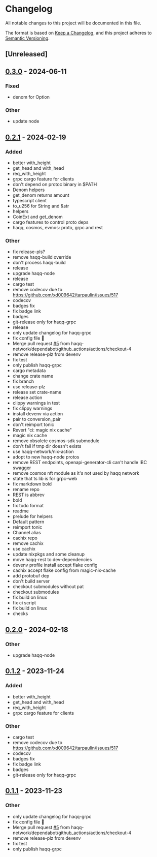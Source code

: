 # Changelog
All notable changes to this project will be documented in this file.

The format is based on [Keep a Changelog](https://keepachangelog.com/en/1.0.0/),
and this project adheres to [Semantic Versioning](https://semver.org/spec/v2.0.0.html).

## [Unreleased]

## [0.3.0](https://github.com/haqq-network/haqq-clients/compare/v0.2.1...v0.3.0) - 2024-06-11

### Fixed
- denom for Option

### Other
- update node

## [0.2.1](https://github.com/haqq-network/haqq-clients/compare/v0.2.0...v0.2.1) - 2024-02-19

### Added
- better with_height
- get_head and with_head
- req_with_height
- grpc cargo feature for clients
- don't depend on protoc binary in $PATH
- Denom helpers
- get_denom returns amount
- typescript client
- to_u256 for String and &str
- helpers
- CoinExt and get_denom
- cargo features to control proto deps
- haqq, cosmos, evmos: proto, grpc and rest

### Other
- fix release-pls?
- remove haqq-build override
- don't process haqq-build
- release
- upgrade haqq-node
- release
- cargo test
- remove codecov due to https://github.com/xd009642/tarpaulin/issues/517
- codecov
- badges fix
- fix badge link
- badges
- git-release only for haqq-grpc
- release
- only update changelog for haqq-grpc
- fix config file 🤦
- Merge pull request [#5](https://github.com/haqq-network/haqq-clients/pull/5) from haqq-network/dependabot/github_actions/actions/checkout-4
- remove release-plz from devenv
- fix test
- only publish haqq-grpc
- cargo metadata
- change crate name
- fix branch
- use release-plz
- release set crate-name
- release action
- clippy warnings in test
- fix clippy warnings
- install devenv via action
- pair to conversion_pair
- don't reimport tonic
- Revert "ci: magic nix cache"
- magic nix cache
- remove obsolete cosmos-sdk submodule
- don't fail if tmp dir doesn't exists
- use haqq-network/nix-action
- adopt to new haqq-node protos
- remove REST endpoints, openapi-generator-cli can't handle IBC swagger
- remove cosmos nft module as it's not used by haqq network
- state that ts lib is for grpc-web
- fix markdown bold
- rename repo
- REST is abbrev
- bold
- fix todo format
- readme
- prelude for helpers
- Default pattern
- reimport tonic
- Channel alias
- cachix repo
- remove cachix
- use cachix
- update nixpkgs and some cleanup
- move haqq-rest to dev-dependencies
- devenv profile install accept flake config
- cachix accept flake config from magic-nix-cache
- add protobuf dep
- don't build server
- checkout submodules without pat
- checkout submodules
- fix build on linux
- fix ci script
- fix build on linux
- checks

## [0.2.0](https://github.com/haqq-network/haqq-clients/compare/haqq-grpc-v0.1.2...haqq-grpc-v0.2.0) - 2024-02-18

### Other
- upgrade haqq-node

## [0.1.2](https://github.com/haqq-network/haqq-clients/compare/haqq-grpc-v0.1.1...haqq-grpc-v0.1.2) - 2023-11-24

### Added
- better with_height
- get_head and with_head
- req_with_height
- grpc cargo feature for clients

### Other
- cargo test
- remove codecov due to https://github.com/xd009642/tarpaulin/issues/517
- codecov
- badges fix
- fix badge link
- badges
- git-release only for haqq-grpc

## [0.1.1](https://github.com/haqq-network/haqq-clients/compare/haqq-grpc-v0.1.0...haqq-grpc-v0.1.1) - 2023-11-23

### Other
- only update changelog for haqq-grpc
- fix config file 🤦
- Merge pull request [#5](https://github.com/haqq-network/haqq-clients/pull/5) from haqq-network/dependabot/github_actions/actions/checkout-4
- remove release-plz from devenv
- fix test
- only publish haqq-grpc
